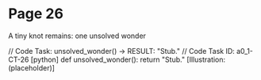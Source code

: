 # Page 26

A tiny knot remains: one unsolved wonder

// Code Task: unsolved_wonder() → RESULT: "Stub."
// Code Task ID: a0_1-CT-26
[python]
def unsolved_wonder():
    return "Stub."
[Illustration: (placeholder)]
